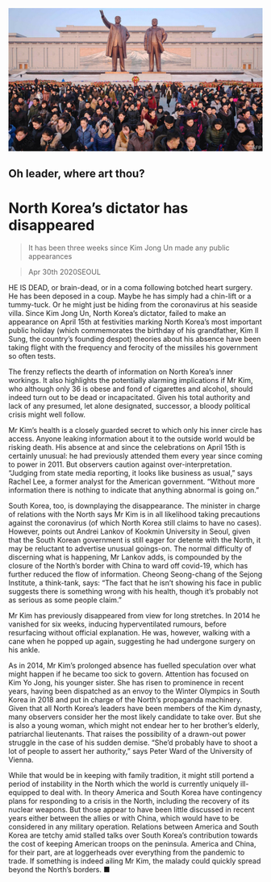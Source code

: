 ![](./images/20200502_ASP008_0.jpg)

## Oh leader, where art thou?

# North Korea’s dictator has disappeared

> It has been three weeks since Kim Jong Un made any public appearances

> Apr 30th 2020SEOUL

HE IS DEAD, or brain-dead, or in a coma following botched heart surgery. He has been deposed in a coup. Maybe he has simply had a chin-lift or a tummy-tuck. Or he might just be hiding from the coronavirus at his seaside villa. Since Kim Jong Un, North Korea’s dictator, failed to make an appearance on April 15th at festivities marking North Korea’s most important public holiday (which commemorates the birthday of his grandfather, Kim Il Sung, the country’s founding despot) theories about his absence have been taking flight with the frequency and ferocity of the missiles his government so often tests.

The frenzy reflects the dearth of information on North Korea’s inner workings. It also highlights the potentially alarming implications if Mr Kim, who although only 36 is obese and fond of cigarettes and alcohol, should indeed turn out to be dead or incapacitated. Given his total authority and lack of any presumed, let alone designated, successor, a bloody political crisis might well follow.

Mr Kim’s health is a closely guarded secret to which only his inner circle has access. Anyone leaking information about it to the outside world would be risking death. His absence at and since the celebrations on April 15th is certainly unusual: he had previously attended them every year since coming to power in 2011. But observers caution against over-interpretation. “Judging from state media reporting, it looks like business as usual,” says Rachel Lee, a former analyst for the American government. “Without more information there is nothing to indicate that anything abnormal is going on.”

South Korea, too, is downplaying the disappearance. The minister in charge of relations with the North says Mr Kim is in all likelihood taking precautions against the coronavirus (of which North Korea still claims to have no cases). However, points out Andrei Lankov of Kookmin University in Seoul, given that the South Korean government is still eager for detente with the North, it may be reluctant to advertise unusual goings-on. The normal difficulty of discerning what is happening, Mr Lankov adds, is compounded by the closure of the North’s border with China to ward off covid-19, which has further reduced the flow of information. Cheong Seong-chang of the Sejong Institute, a think-tank, says: “The fact that he isn’t showing his face in public suggests there is something wrong with his health, though it’s probably not as serious as some people claim.”

Mr Kim has previously disappeared from view for long stretches. In 2014 he vanished for six weeks, inducing hyperventilated rumours, before resurfacing without official explanation. He was, however, walking with a cane when he popped up again, suggesting he had undergone surgery on his ankle.

As in 2014, Mr Kim’s prolonged absence has fuelled speculation over what might happen if he became too sick to govern. Attention has focused on Kim Yo Jong, his younger sister. She has risen to prominence in recent years, having been dispatched as an envoy to the Winter Olympics in South Korea in 2018 and put in charge of the North’s propaganda machinery. Given that all North Korea’s leaders have been members of the Kim dynasty, many observers consider her the most likely candidate to take over. But she is also a young woman, which might not endear her to her brother’s elderly, patriarchal lieutenants. That raises the possibility of a drawn-out power struggle in the case of his sudden demise. “She’d probably have to shoot a lot of people to assert her authority,” says Peter Ward of the University of Vienna.

While that would be in keeping with family tradition, it might still portend a period of instability in the North which the world is currently uniquely ill-equipped to deal with. In theory America and South Korea have contingency plans for responding to a crisis in the North, including the recovery of its nuclear weapons. But those appear to have been little discussed in recent years either between the allies or with China, which would have to be considered in any military operation. Relations between America and South Korea are tetchy amid stalled talks over South Korea’s contribution towards the cost of keeping American troops on the peninsula. America and China, for their part, are at loggerheads over everything from the pandemic to trade. If something is indeed ailing Mr Kim, the malady could quickly spread beyond the North’s borders. ■